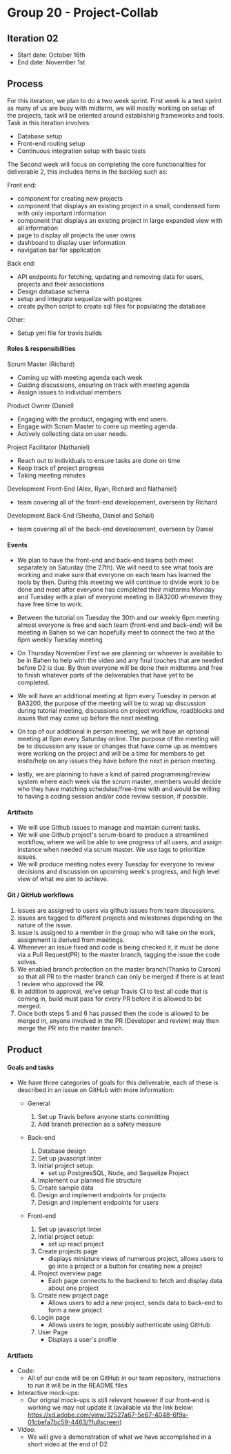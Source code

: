 # Group 20 - Project-Collab

## Iteration 02

 * Start date: October 16th
 * End date: November 1st

## Process

For this iteration, we plan to do a two week sprint.
First week is a test sprint as many of us are busy with midterm, we will mostly working on setup of the projects, task will be oriented around establishing frameworks and tools. Task in this iteration involves:
  - Database setup
  - Front-end routing setup
  - Continuous integration setup with basic tests

The Second week will focus on completing the core functionalities for deliverable 2, this includes items in the backlog such as:

Front end:  
  - component for creating new projects
  - component that displays an existing project in a small, condensed form with only important information
  - component that displays an existing project in large expanded view with all information
  - page to display all projects the user owns
  - dashboard to display user information
  - navigation bar for application

Back end:
  - API endpoints for fetching, updating and removing data for users, projects and their associations
  - Design database schema
  - setup and integrate sequelize with postgres
  - create python script to create sql files for populating the database

Other:
  - Setup yml file for travis builds

#### Roles & responsibilities

Scrum Master (Richard)
- 	Coming up with meeting agenda each week
- 	Guiding discussions, ensuring on track with meeting agenda
- 	Assign issues to individual members

Product Owner (Daniel)
- 	Engaging with the product, engaging with end users.
- 	Engage with Scrum Master to come up meeting agenda.
- 	Actively collecting data on user needs.

Project Facilitator (Nathaniel)
- 	Reach out to individuals to ensure tasks are done on time
- 	Keep track of project progress
-   Taking meeting minutes

Development Front-End (Alex, Ryan, Richard and Nathaniel)
- 	team covering all of the front-end developement, overseen by Richard

Development Back-End (Sheeha, Daniel and Sohail)
- 	team covering all of the back-end developement, overseen by Daniel


#### Events

 - We plan to have the front-end and back-end teams both meet separately on Saturday (the 27th). We will need to see what tools are working and make sure that everyone on each team has learned the tools by then. During this meeting we will continue to divide work to be done and meet after everyone has completed their midterms Monday and Tuesday with a plan of everyone meeting in BA3200 whenever they have free time to work.

 - Between the tutorial on Tuesday the 30th and our weekly 6pm meeting almost everyone is free and each team (front-end and back-end) will be meeting in Bahen so we can hopefully meet to connect the two at the 6pm weekly Tuesday meeting

 - On Thursday November First we are planning on whoever is available to be in Bahen to help with the video and any final touches that are needed before D2 is due. By then everyone will be done their midterms and free to finish whatever parts of the deliverables that have yet to be completed.

 -  We will have an additional meeting at 6pm every Tuesday in person at BA3200, the purpose of the meeting will be to wrap up discussion during tutorial meeting, discussions on project workflow, roadblocks and issues that may come up before the next meeting.
 - On top of our additional in person meeting, we will have an optional meeting at 6pm every Saturday online. The purpose of the meeting will be to discussion any issue or changes that have come up as members were working on the project and will be a time for members to get insite/help on any issues they have before the next in person meeting.
 - lastly, we are planning to have a kind of paired programming/review system where each week via the scrum master, members would decide who they have matching schedules/free-time with and would be willing to having a coding session and/or code review session, if possible.

#### Artifacts
 - We will use Github issues to manage and maintain current tasks.
 - We will use Github project's scrum-board to produce a streamlined workflow, where we will be able to see progress of all users, and assign instance when needed via scrum master. We use tags to prioritize issues.
 - We will produce meeting notes every Tuesday for everyone to review decisions and discussion on upcoming week's progress, and high level view of what we aim to achieve.

#### Git / GitHub workflows
1. issues are assigned to users via github issues from team discussions.
2. issues are tagged to different projects and milestones depending on the nature of the issue.
3. issue is assigned to a member in the group who will take on the work, assignment is derived from meetings.
4. Whenever an issue fixed and code is being checked it, it must be done via a Pull Request(PR) to the master branch, tagging the issue the code solves.
5. We enabled branch protection on the master branch(Thanks to Carson) so that all PR to the master branch can only be merged if there is at least 1 review who approved the PR.
6. In addition to approval, we've setup Travis CI to test all code that is coming in, build must pass for every PR before it is allowed to be merged.
7. Once both steps 5 and 6 has passed then the code is allowed to be merged in, anyone involved in the PR (Developer and review) may then merge the PR into the master branch.

## Product

#### Goals and tasks

- We have three categories of goals for this deliverable, each of these is described in an issue on GitHub with more information:

  - General
    1) Set up Travis before anyone starts committing
    2) Add branch protection as a safety measure

  - Back-end
    1) Database design
    2) Set up javascript linter
    3) Initial project setup:
        - set up PostgresSQL, Node, and Sequelize Project
    4) Implement our planned file structure
    5) Create sample data
    6) Design and implement endpoints for projects
    7) Design and implement endpoints for users

  - Front-end
    1) Set up javascript linter
    2) Initial project setup:
       - set up react project
    3) Create projects page
        - displays miniature views of numerous project, allows users to go into a project or a button for creating new a project
    4) Project overview page
        - Each page connects to the backend to fetch and display data about one project
    5) Create new project page
        - Allows users to add a new project, sends data to back-end to form a new project
    6) Login page
        - Allows users to login, possibly authenticate using GitHub
    7) User Page
        - Displays a user's profile


#### Artifacts

  - Code:
    - All of our code will be on GitHub in our team repository, instructions to run it will be in the README files
  - Interactive mock-ups:
    - Our orignal mock-ups is still relevant however if our front-end is working we may not update it (available via the link below: https://xd.adobe.com/view/32527a67-5e67-4048-6f9a-01cbefa7bc59-4463/?fullscreen)
  - Video:
    - We will give a demonstration of what we have accomplished in a short video at the end of D2

